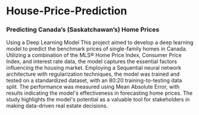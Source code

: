 # House-Price-Prediction
### Predicting Canada’s (Saskatchawan’s) Home Prices
Using a Deep Learning Model
This project aimed to develop a deep learning model to predict the benchmark
prices of single-family homes in Canada. Utilizing a combination of the MLS®
Home Price Index, Consumer Price Index, and interest rate data, the model
captures the essential factors influencing the housing market. Employing a
Sequential neural network architecture with regularization techniques, the model
was trained and tested on a standardized dataset, with an 80:20 training-to-testing
data split. The performance was measured using Mean Absolute Error, with results
indicating the model's effectiveness in forecasting home prices. The study
highlights the model's potential as a valuable tool for stakeholders in making
data-driven real estate decisions.
